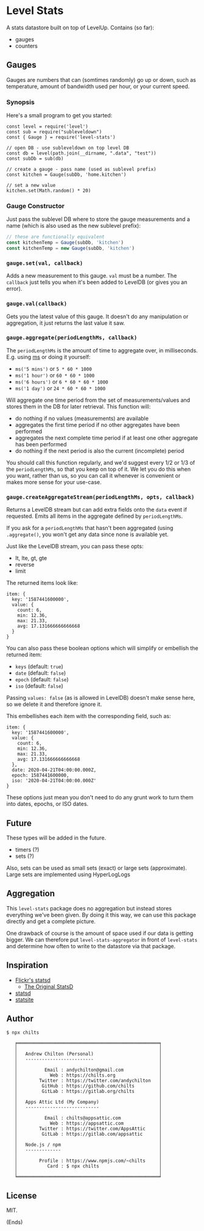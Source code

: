 # Level Stats #

A stats datastore built on top of LevelUp. Contains (so far):

* gauges
* counters

## Gauges ##

Gauges are numbers that can (somtimes randomly) go up or down, such as
temperature, amount of bandwidth used per hour, or your current speed.

### Synopsis ###

Here's a small program to get you started:

```
const level = require('level')
const sub = require("subleveldown")
const { Gauge } = require('level-stats')

// open DB - use subleveldown on top level DB
const db = level(path.join(__dirname, ".data", "test"))
const subDb = sub(db)

// create a gauge - pass name (used as sublevel prefix)
const kitchen = Gauge(subDb, 'home.kitchen')

// set a new value
kitchen.set(Math.random() * 20)
```

### Gauge Constructor ###

Just pass the sublevel DB where to store the gauge measurements and a name
(which is also used as the new sublevel prefix):

```js
// these are functionally equivalent
const kitchenTemp = Gauge(subDb, 'kitchen')
const kitchenTemp = new Gauge(subDb, 'kitchen')
```

### `gauge.set(val, callback)` ###

Adds a new measurement to this gauge. `val` must be a number. The `callback`
just tells you when it's been added to LevelDB (or gives you an error).

### `gauge.val(callback)` ###

Gets you the latest value of this gauge. It doesn't do any manipulation or
aggregation, it just returns the last value it saw.

### `gauge.aggregate(periodLengthMs, callback)` ###

The `periodLengthMs` is the amount of time to aggregate over, in
milliseconds. E.g. using [ms](https://www.npmjs.com/package/ms) or doing it
yourself:

* `ms('5 mins')` or `5 * 60 * 1000`
* `ms('1 hour')` or `60 * 60 * 1000`
* `ms('6 hours')` or `6 * 60 * 60 * 1000`
* `ms('1 day')` or `24 * 60 * 60 * 1000`

Will aggregate one time period from the set of measurements/values and stores
them in the DB for later retrieval. This function will:

* do nothing if no values (measurements) are available
* aggregates the first time period if no other aggregates have been performed
* aggregates the next complete time period if at least one other aggregate has
  been performed
* do nothing if the next period is also the current (incomplete) period

You should call this function regularly, and we'd suggest every 1/2 or 1/3 of
the `periodLengthMs`, so that you keep on top of it. We let you do this when
you want, rather than us, so you can call it whenever is convenient or makes
more sense for your use-case.

### `gauge.createAggregateStream(periodLengthMs, opts, callback)` ###

Returns a LevelDB stream but can add extra fields onto the `data` event if
requested. Emits all items in the aggregate defined by `periodLengthMs`.

If you ask for a `periodLengthMs` that hasn't been aggregated (using
`.aggregate()`, you won't get any data since none is available yet.

Just like the LevelDB stream, you can pass these opts:

* lt, lte, gt, gte
* reverse
* limit

The returned items look like:

```
item: {
  key: '1587441600000',
  value: {
    count: 6,
    min: 12.36,
    max: 21.33,
    avg: 17.131666666666668
  }
}
```

You can also pass these boolean options which will simplify or embellish the
returned item:

* `keys` (default: `true`)
* `date` (default: `false`)
* `epoch` (default: `false`)
* `iso` (default: `false`)

Passing `values: false` (as is allowed in LevelDB) doesn't make sense here, so
we delete it and therefore ignore it.

This embellishes each item with the corresponding field, such as:

```
item: {
  key: '1587441600000',
  value: {
    count: 6,
    min: 12.36,
    max: 21.33,
    avg: 17.131666666666668
  },
  date: 2020-04-21T04:00:00.000Z,
  epoch: 1587441600000,
  iso: '2020-04-21T04:00:00.000Z'
}
```

These options just mean you don't need to do any grunt work to turn them into
dates, epochs, or ISO dates.

## Future ##

These types will be added in the future.

* timers (?)
* sets (?)

Also, sets can be used as small sets (exact) or large sets (approximate). Large
sets are implemented using HyperLogLogs

## Aggregation ##

This `level-stats` package does no aggregation but instead stores everything
we've been given. By doing it this way, we can use this package directly and
get a complete picture.

One drawback of course is the amount of space used if our data is getting
bigger. We can therefore put `level-stats-aggregator` in front of `level-stats`
and determine how often to write to the datastore via that package.

## Inspiration ##

* [Flickr's statsd](https://code.flickr.net/2008/10/27/counting-timing/)
  * [The Original StatsD](https://github.com/iamcal/Flickr-StatsD)
* [statsd](https://github.com/statsd/statsd)
* [statsite](https://github.com/statsite/statsite)

## Author ##

```
$ npx chilts

   ╒════════════════════════════════════════════════════╕
   │                                                    │
   │   Andrew Chilton (Personal)                        │
   │   -------------------------                        │
   │                                                    │
   │          Email : andychilton@gmail.com             │
   │            Web : https://chilts.org                │
   │        Twitter : https://twitter.com/andychilton   │
   │         GitHub : https://github.com/chilts         │
   │         GitLab : https://gitlab.org/chilts         │
   │                                                    │
   │   Apps Attic Ltd (My Company)                      │
   │   ---------------------------                      │
   │                                                    │
   │          Email : chilts@appsattic.com              │
   │            Web : https://appsattic.com             │
   │        Twitter : https://twitter.com/AppsAttic     │
   │         GitLab : https://gitlab.com/appsattic      │
   │                                                    │
   │   Node.js / npm                                    │
   │   -------------                                    │
   │                                                    │
   │        Profile : https://www.npmjs.com/~chilts     │
   │           Card : $ npx chilts                      │
   │                                                    │
   ╘════════════════════════════════════════════════════╛
```

## License ##

MIT.

(Ends)
